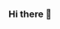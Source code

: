 ### Hi there 👋

<!--
**Suvyl/Suvyl** is a ✨ _special_ ✨ repository because its `README.md` (this file) appears on your GitHub profile.

Here are some ideas to get you started:

- 🔭 I’m currently working on Pengangguran
- 🌱 I’m currently learning Bahasa Pemrograman
- 💬 Ask me about Random
- 📫 How to reach me: Hmm
- ⚡ Fun fact: Saya Laki Laki
-->
